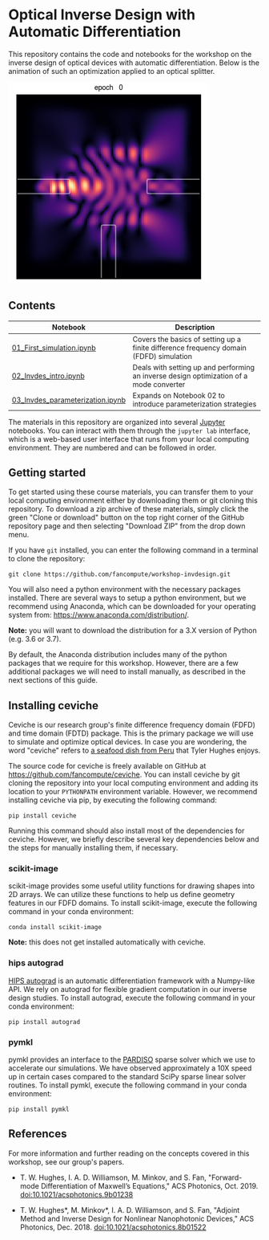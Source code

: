 # Optical Inverse Design with Automatic Differentiation

This repository contains the code and notebooks for the workshop on the inverse design of optical devices with automatic differentiation. Below is the animation of such an optimization applied to an optical splitter.

![](img/optimization.gif)

## Contents

| Notebook | Description  |
| -------- |------------- |
| [01_First_simulation.ipynb](01_First_simulation.ipynb) | Covers the basics of setting up a finite difference frequency domain (FDFD) simulation |
| [02_Invdes_intro.ipynb](02_Invdes_intro.ipynb) | Deals with setting up and performing an inverse design optimization of a mode converter |
| [03_Invdes_parameterization.ipynb](03_Invdes_parameterization.ipynb) | Expands on Notebook 02 to introduce parameterization strategies |

The materials in this repository are organized into several [Jupyter](https://jupyter.org/) notebooks. You can interact with them through the `jupyter lab` interface, which is a web-based user interface that runs from your local computing environment. They are numbered and can be followed in order.

## Getting started

To get started using these course materials, you can transfer them to your local computing environment either by downloading them or git cloning this repository. To download a zip archive of these materials, simply click the green "Clone or download" button on the top right corner of the GitHub repository page and then selecting "Download ZIP" from the drop down menu.

If you have `git` installed, you can enter the following command in a terminal to clone the repository:

    git clone https://github.com/fancompute/workshop-invdesign.git

You will also need a python environment with the necessary packages installed. There are several ways to setup a python environment, but we recommend using Anaconda, which can be downloaded for your operating system from: <https://www.anaconda.com/distribution/>. 

**Note:** you will want to download the distribution for a 3.X version of Python (e.g. 3.6 or 3.7). 

By default, the Anaconda distribution includes many of the python packages that we require for this workshop. However, there are a few additional packages we will need to install manually, as described in the next sections of this guide.

## Installing ceviche

Ceviche is our research group's finite difference frequency domain (FDFD) and time domain (FDTD) package. This is the primary package we will use to simulate and optimize optical devices. In case you are wondering, the word "ceviche" refers to [a seafood dish from Peru](https://en.wikipedia.org/wiki/Ceviche) that Tyler Hughes enjoys.

The source code for ceviche is freely available on GitHub at <https://github.com/fancompute/ceviche>. You can install ceviche by git cloning the repository into your local computing environment and adding its location to your `PYTHONPATH` environment variable. However, we recommend installing ceviche via pip, by executing the following command:

    pip install ceviche

Running this command should also install most of the dependencies for ceviche. However, we briefly describe several key dependencies below and the steps for manually installing them, if necessary.

### scikit-image

scikit-image provides some useful utility functions for drawing shapes into 2D arrays. We can utilize these functions to help us define geometry features in our FDFD domains. To install scikit-image, execute the following command in your conda environment:

    conda install scikit-image

**Note:** this does not get installed automatically with ceviche.

### hips autograd

[HIPS autograd](https://github.com/HIPS/autograd) is an automatic differentiation framework with a Numpy-like API. We rely on autograd for flexible gradient computation in our inverse design studies. To install autograd, execute the following command in your conda environment:

    pip install autograd

### pymkl

pymkl provides an interface to the [PARDISO](https://www.pardiso-project.org/) sparse solver which we use to accelerate our simulations. We have observed approximately a 10X speed up in certain cases compared to the standard SciPy sparse linear solver routines. To install pymkl, execute the following command in your conda environment:

    pip install pymkl


## References

For more information and further reading on the concepts covered in this workshop, see our group's papers.

 - T. W. Hughes, I. A. D. Williamson, M. Minkov, and S. Fan, "Forward-mode Differentiation of Maxwell’s Equations," ACS Photonics, Oct. 2019. [doi:10.1021/acsphotonics.9b01238](https://doi.org/10.1021/acsphotonics.9b01238)

 - T. W. Hughes*, M. Minkov*, I. A. D. Williamson, and S. Fan, "Adjoint Method and Inverse Design for Nonlinear Nanophotonic Devices," ACS Photonics, Dec. 2018. [doi:10.1021/acsphotonics.8b01522](https://doi.org/10.1021/acsphotonics.8b01522)
